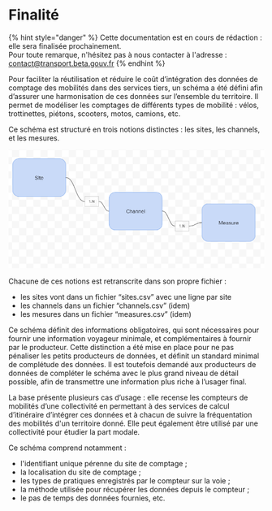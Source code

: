 # Finalité

{% hint style="danger" %}
Cette documentation est en cours de rédaction : elle sera finalisée prochainement.  
Pour toute remarque, n'hésitez pas à nous contacter à l'adresse : [contact@transport.beta.gouv.fr](mailto:contact@transport.beta.gouv.fr)
{% endhint %}

Pour faciliter la réutilisation et réduire le coût d’intégration des données de comptage des mobilités dans des services tiers, un schéma a été défini afin d’assurer une harmonisation de ces données sur l’ensemble du territoire. Il permet de modéliser les comptages de différents types de mobilité : vélos, trottinettes, piétons, scooters, motos, camions, etc. 

Ce schéma est structuré en trois notions distinctes : les sites, les channels, et les mesures.

![](../../.gitbook/assets/image%20%28164%29.png)

Chacune de ces notions est retranscrite dans son propre fichier :

* les sites vont dans un fichier “sites.csv” avec une ligne par site
* les channels dans un fichier “channels.csv” \(idem\)
* les mesures dans un fichier “measures.csv” \(idem\)

Ce schéma définit des informations obligatoires, qui sont nécessaires pour fournir une information voyageur minimale, et complémentaires à fournir par le producteur. Cette distinction a été mise en place pour ne pas pénaliser les petits producteurs de données, et définit un standard minimal de complétude des données. Il est toutefois demandé aux producteurs de données de compléter le schéma avec le plus grand niveau de détail possible, afin de transmettre une information plus riche à l’usager final.

La base présente plusieurs cas d’usage : elle recense les compteurs de mobilités d’une collectivité en permettant à des services de calcul d’itinéraire d’intégrer ces données et à chacun de suivre la fréquentation des mobilités d'un territoire donné. Elle peut également être utilisé par une collectivité pour étudier la part modale.

Ce schéma comprend notamment :

* l'identifiant unique pérenne du site de comptage ;
* la localisation du site de comptage ;
* les types de pratiques enregistrés par le compteur sur la voie ;
* la méthode utilisée pour récupérer les données depuis le compteur ;
* le pas de temps des données fournies, etc.

